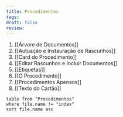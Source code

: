 ```yaml
---
title: Procedimentos
tags: 
draft: false
review:
---
```

1. [[Árvore de Documentos]]
2. [[Autuação e Instauração de Rascunhos]]
3. [[Card do Procedimento]]
4. [[Editar Rascunhos e Incluir Documentos]]
5. [[Etiquetas]]
6. [[O Procedimento]]
7. [[Procedimentos Apensos]]
8. [[Texto do Cartão]]


```dataview
table from "Procedimentos"
where file.name != "index"
sort file.name asc
```
